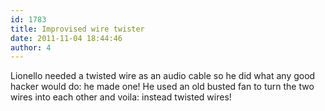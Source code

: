 ```yaml
---
id: 1783
title: Improvised wire twister
date: 2011-11-04 18:44:46
author: 4
---
```


Lionello needed a twisted wire as an audio cable so he did what any good hacker would do: he made one! He used an old busted fan to turn the two wires into each other and voila: instead twisted wires!